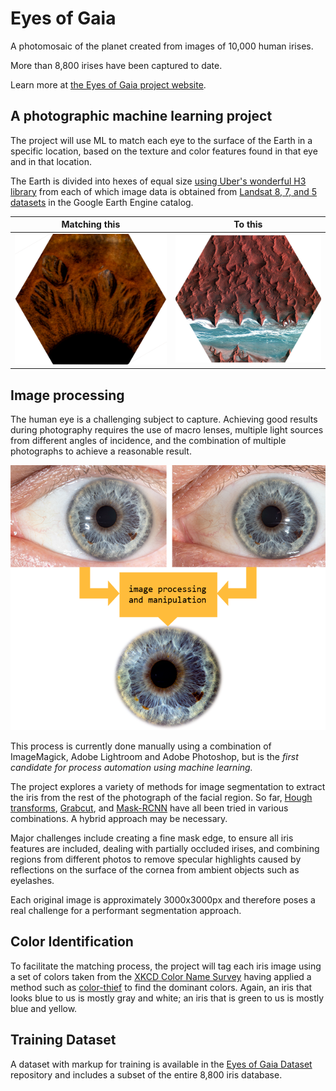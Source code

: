 # Eyes of Gaia

A photomosaic of the planet created from images of 10,000 human irises.

More than 8,800 irises have been captured to date.

Learn more at [the Eyes of Gaia project website](https://jamescarlson.me).

## A photographic machine learning project

The project will use ML to match each eye to the surface of the Earth in a specific location, based on the texture and color features found in that eye and in that location.

The Earth is divided into hexes of equal size [using Uber's wonderful H3 library](https://github.com/uber/h3) from each of which image data is obtained from [Landsat 8, 7, and 5 datasets](https://developers.google.com/earth-engine/datasets/catalog/landsat) in the Google Earth Engine catalog.  

| Matching this                                                | To this                                                      |
| ------------------------------------------------------------ | ------------------------------------------------------------ |
| <img src=".\docs\static\images\eye-hex-600x517.png" style="zoom:50%;" /> | <img src=".\docs\static\images\earth-1-hex-600x524.png" alt="eye-hex-768x661" style="zoom:50%;" /> |

## Image processing

The human eye is a challenging subject to capture. Achieving good results during photography requires the use of macro lenses, multiple light sources from different angles of incidence, and the combination of multiple photographs to achieve a reasonable result.

<img src=".\docs\static\images\image-processing.png"/>

This process is currently done manually using a combination of ImageMagick, Adobe Lightroom and Adobe Photoshop, but is the _first candidate for process automation using machine learning._

The project explores a variety of methods for image segmentation to extract the iris from the rest of the photograph of the facial region. So far, [Hough transforms](https://docs.opencv.org/2.4/doc/tutorials/imgproc/imgtrans/hough_circle/hough_circle.html), [Grabcut](https://www.pyimagesearch.com/2020/07/27/opencv-grabcut-foreground-segmentation-and-extraction/), and [Mask-RCNN](https://github.com/matterport/Mask_RCNN) have all been tried in various combinations. A hybrid approach may be necessary.

Major challenges include creating a fine mask edge, to ensure all iris features are included, dealing with partially occluded irises, and combining regions from different photos to remove specular highlights caused by reflections on the surface of the cornea from ambient objects such as eyelashes.

Each original image is approximately 3000x3000px and therefore poses a real challenge for a performant segmentation approach.

## Color Identification

To facilitate the matching process, the project will tag each iris image using a set of colors taken from the [XKCD Color Name Survey](https://xkcd.com/color/rgb/) having applied a method such as [color-thief](https://github.com/lokesh/color-thief) to find the dominant colors. Again, an iris that looks blue to us is mostly gray and white; an iris that is green to us is mostly blue and yellow.

## Training Dataset

A dataset with markup for training is available in the [Eyes of Gaia Dataset](https://github.com/intoempty/eyesofgaia-dataset) repository and includes a subset of the entire 8,800 iris database. 

